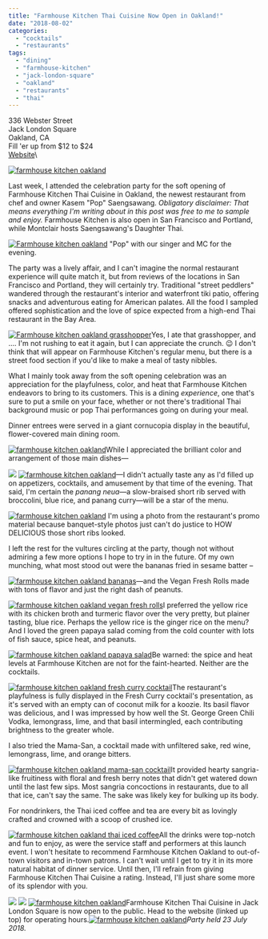 ```yaml
---
title: "Farmhouse Kitchen Thai Cuisine Now Open in Oakland!"
date: "2018-08-02"
categories:
  - "cocktails"
  - "restaurants"
tags:
  - "dining"
  - "farmhouse-kitchen"
  - "jack-london-square"
  - "oakland"
  - "restaurants"
  - "thai"
---
```


336 Webster Street\
Jack London Square\
Oakland, CA\
Fill 'er up from $12 to $24\
[Website](http://www.farmhouseoak.com/)\

[![farmhouse kitchen oakland](http://s3.amazonaws.com/thegourmez-wpmedia/2018/08/Farmhouse-Kitchen-068-400x500.jpg)](http://s3.amazonaws.com/thegourmez-wpmedia/2018/08/Farmhouse-Kitchen-068.jpg)

Last week, I attended the celebration party for the soft opening of Farmhouse Kitchen Thai Cuisine in Oakland, the newest restaurant from chef and owner Kasem "Pop" Saengsawang. _Obligatory disclaimer: That means everything I'm writing about in this post was free to me to sample and enjoy._ Farmhouse Kitchen is also open in San Francisco and Portland, while Montclair hosts Saengsawang's Daughter Thai.




<div class="caption">

[![Farmhouse kitchen oakland](http://s3.amazonaws.com/thegourmez-wpmedia/2018/08/Farmhouse-Kitchen-041-500x407.jpg)](http://s3.amazonaws.com/thegourmez-wpmedia/2018/08/Farmhouse-Kitchen-041.jpg) "Pop" with our singer and MC for the evening.</div>


The party was a lively affair, and I can't imagine the normal restaurant experience will quite match it, but from reviews of the locations in San Francisco and Portland, they will certainly try. Traditional "street peddlers" wandered through the restaurant's interior and waterfront tiki patio, offering snacks and adventurous eating for American palates. All the food I sampled offered sophistication and the love of spice expected from a high-end Thai restaurant in the Bay Area.

[![Farmhouse kitchen oakland grasshopper](http://s3.amazonaws.com/thegourmez-wpmedia/2018/08/Farmhouse-Kitchen-028-500x457.jpg)](http://s3.amazonaws.com/thegourmez-wpmedia/2018/08/Farmhouse-Kitchen-028.jpg)Yes, I ate that grasshopper, and …. I'm not rushing to eat it again, but I can appreciate the crunch. 😉 I don't think that will appear on Farmhouse Kitchen's regular menu, but there is a street food section if you'd like to make a meal of tasty nibbles.

What I mainly took away from the soft opening celebration was an appreciation for the playfulness, color, and heat that Farmhouse Kitchen endeavors to bring to its customers. This is a dining _experience_, one that's sure to put a smile on your face, whether or not there's traditional Thai background music or pop Thai performances going on during your meal.

Dinner entrees were served in a giant cornucopia display in the beautiful, flower-covered main dining room.

[![farmhouse kitchen oakland](http://s3.amazonaws.com/thegourmez-wpmedia/2018/08/Farmhouse-Kitchen-015-500x368.jpg)](http://s3.amazonaws.com/thegourmez-wpmedia/2018/08/Farmhouse-Kitchen-015.jpg)While I appreciated the brilliant color and arrangement of those main dishes—

[![](http://s3.amazonaws.com/thegourmez-wpmedia/2018/08/Farmhouse-Kitchen-043-375x500.jpg)](http://s3.amazonaws.com/thegourmez-wpmedia/2018/08/Farmhouse-Kitchen-043.jpg) [![farmhouse kitchen oakland](http://s3.amazonaws.com/thegourmez-wpmedia/2018/08/Farmhouse-Kitchen-022-373x500.jpg)](http://s3.amazonaws.com/thegourmez-wpmedia/2018/08/Farmhouse-Kitchen-022.jpg)—I didn't actually taste any as I'd filled up on appetizers, cocktails, and amusement by that time of the evening. That said, I'm certain the _panang neua_—a slow-braised short rib served with broccolini, blue rice, and panang curry—will be a star of the menu.




<div class="caption">

[![farmhouse kitchen oakland](http://s3.amazonaws.com/thegourmez-wpmedia/2018/08/Panang-Nuea-500x375.jpg)](http://s3.amazonaws.com/thegourmez-wpmedia/2018/08/Panang-Nuea.jpg) I'm using a photo from the restaurant's promo material because banquet-style photos just can't do justice to HOW DELICIOUS those short ribs looked.</div>


I left the rest for the vultures circling at the party, though not without admiring a few more options I hope to try in in the future. Of my own munching, what most stood out were the bananas fried in sesame batter –

[![farmhouse kitchen oakland bananas](http://s3.amazonaws.com/thegourmez-wpmedia/2018/08/Farmhouse-Kitchen-023-438x500.jpg)](http://s3.amazonaws.com/thegourmez-wpmedia/2018/08/Farmhouse-Kitchen-023.jpg)—and the Vegan Fresh Rolls made with tons of flavor and just the right dash of peanuts.

[![farmhouse kitchen oakland vegan fresh rolls](http://s3.amazonaws.com/thegourmez-wpmedia/2018/08/Farmhouse-Kitchen-010-500x480.jpg)](http://s3.amazonaws.com/thegourmez-wpmedia/2018/08/Farmhouse-Kitchen-010.jpg)I preferred the yellow rice with its chicken broth and turmeric flavor over the very pretty, but plainer tasting, blue rice. Perhaps the yellow rice is the ginger rice on the menu? And I loved the green papaya salad coming from the cold counter with lots of fish sauce, spice heat, and peanuts.

[![farmhouse kitchen oakland papaya salad](http://s3.amazonaws.com/thegourmez-wpmedia/2018/08/Farmhouse-Kitchen-013-358x500.jpg)](http://s3.amazonaws.com/thegourmez-wpmedia/2018/08/Farmhouse-Kitchen-013.jpg)Be warned: the spice and heat levels at Farmhouse Kitchen are not for the faint-hearted. Neither are the cocktails.

[![farmhouse kitchen oakland fresh curry cocktail](http://s3.amazonaws.com/thegourmez-wpmedia/2018/08/Farmhouse-Kitchen-029-334x500.jpg)](http://s3.amazonaws.com/thegourmez-wpmedia/2018/08/Farmhouse-Kitchen-029.jpg)The restaurant's playfulness is fully displayed in the Fresh Curry cocktail's presentation, as it's served with an empty can of coconut milk for a koozie. Its basil flavor was delicious, and I was impressed by how well the St. George Green Chili Vodka, lemongrass, lime, and that basil intermingled, each contributing brightness to the greater whole.

I also tried the Mama-San, a cocktail made with unfiltered sake, red wine, lemongrass, lime, and orange bitters.

[![farmhouse kitchen oakland mama-san cocktail](http://s3.amazonaws.com/thegourmez-wpmedia/2018/08/Farmhouse-Kitchen-052-375x500.jpg)](http://s3.amazonaws.com/thegourmez-wpmedia/2018/08/Farmhouse-Kitchen-052.jpg)It provided hearty sangria-like fruitiness with floral and fresh berry notes that didn't get watered down until the last few sips. Most sangria concoctions in restaurants, due to all that ice, can't say the same. The sake was likely key for bulking up its body.

For nondrinkers, the Thai iced coffee and tea are every bit as lovingly crafted and crowned with a scoop of crushed ice.

[![farmhouse kitchen oakland thai iced coffee](http://s3.amazonaws.com/thegourmez-wpmedia/2018/08/Farmhouse-Kitchen-063-480x500.jpg)](http://s3.amazonaws.com/thegourmez-wpmedia/2018/08/Farmhouse-Kitchen-063.jpg)All the drinks were top-notch and fun to enjoy, as were the service staff and performers at this launch event. I won't hesitate to recommend Farmhouse Kitchen Oakland to out-of-town visitors and in-town patrons. I can't wait until I get to try it in its more natural habitat of dinner service. Until then, I'll refrain from giving Farmhouse Kitchen Thai Cuisine a rating. Instead, I'll just share some more of its splendor with you.

[![](http://s3.amazonaws.com/thegourmez-wpmedia/2018/08/Farmhouse-Kitchen-035-500x420.jpg)](http://s3.amazonaws.com/thegourmez-wpmedia/2018/08/Farmhouse-Kitchen-035.jpg) [![](http://s3.amazonaws.com/thegourmez-wpmedia/2018/08/Farmhouse-Kitchen-032-375x500.jpg)](http://s3.amazonaws.com/thegourmez-wpmedia/2018/08/Farmhouse-Kitchen-032.jpg) [![farmhouse kitchen oakland](http://s3.amazonaws.com/thegourmez-wpmedia/2018/08/Farmhouse-Kitchen-050-355x500.jpg)](http://s3.amazonaws.com/thegourmez-wpmedia/2018/08/Farmhouse-Kitchen-050.jpg)Farmhouse Kitchen Thai Cuisine in Jack London Square is now open to the public. Head to the website (linked up top) for operating hours.[![farmhouse kitchen oakland](http://s3.amazonaws.com/thegourmez-wpmedia/2018/08/Farmhouse-Kitchen-069-500x375.jpg)](http://s3.amazonaws.com/thegourmez-wpmedia/2018/08/Farmhouse-Kitchen-069.jpg)_Party held 23 July 2018._
